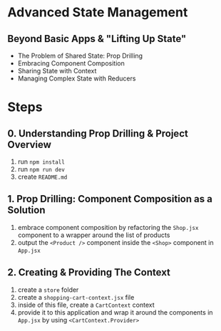 # Advanced State Management

## Beyond Basic Apps & "Lifting Up State"

- The Problem of Shared State: Prop Drilling
- Embracing Component Composition
- Sharing State with Context
- Managing Complex State with Reducers

# Steps

## 0. Understanding Prop Drilling & Project Overview

1. run `npm install`
2. run `npm run dev`
3. create `README.md`

## 1. Prop Drilling: Component Composition as a Solution

1. embrace component composition by refactoring the `Shop.jsx` component to a wrapper around the list of products
2. output the `<Product />` component inside the `<Shop>` component in `App.jsx`

## 2. Creating & Providing The Context

1. create a `store` folder
2. create a `shopping-cart-context.jsx` file
3. inside of this file, create a `CartContext` context
4. provide it to this application and wrap it around the components in `App.jsx` by using `<CartContext.Provider>`
